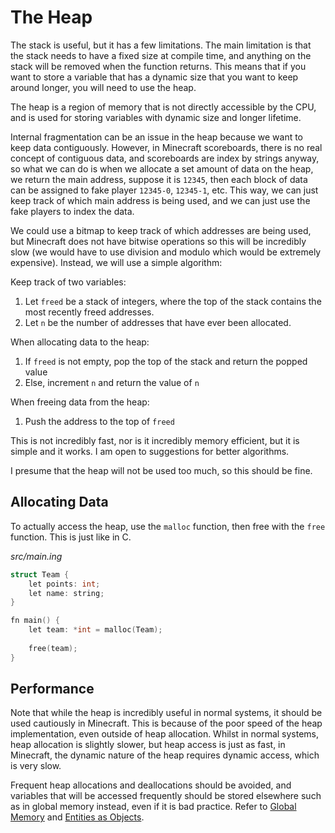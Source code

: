# The Heap

The stack is useful, but it has a few limitations. The main limitation is that the stack needs to have a fixed size at compile time, and anything on the stack will be removed when the function returns. This means that if you want to store a variable that has a dynamic size that you want to keep around longer, you will need to use the heap.

The heap is a region of memory that is not directly accessible by the CPU, and is used for storing variables with dynamic size and longer lifetime.

Internal fragmentation can be an issue in the heap because we want to keep data contiguously. However, in Minecraft scoreboards, there is no real concept of contiguous data, and scoreboards are index by strings anyway, so what we can do is when we allocate a set amount of data on the heap, we return the main address, suppose it is `12345`, then each block of data can be assigned to fake player `12345-0`, `12345-1`, etc. This way, we can just keep track of which main address is being used, and we can just use the fake players to index the data.

We could use a bitmap to keep track of which addresses are being used, but Minecraft does not have bitwise operations so this will be incredibly slow (we would have to use division and modulo which would be extremely expensive). Instead, we will use a simple algorithm:

Keep track of two variables:

1. Let `freed` be a stack of integers, where the top of the stack contains the most recently freed addresses.
2. Let `n` be the number of addresses that have ever been allocated.

When allocating data to the heap:

1. If `freed` is not empty, pop the top of the stack and return the popped value
2. Else, increment `n` and return the value of `n`

When freeing data from the heap:
1. Push the address to the top of `freed`

This is not incredibly fast, nor is it incredibly memory efficient, but it is simple and it works. I am open to suggestions for better algorithms.

I presume that the heap will not be used too much, so this should be fine.

## Allocating Data

To actually access the heap, use the `malloc` function, then free with the `free` function. This is just like in C.

_src/main.ing_
```C
struct Team {
    let points: int;
    let name: string;
}

fn main() {
    let team: *int = malloc(Team);  
    
    free(team);
}
```

## Performance

Note that while the heap is incredibly useful in normal systems, it should be used cautiously in Minecraft. This is because of the poor speed of the heap implementation, even outside of heap allocation. Whilst in normal systems, heap allocation is slightly slower, but heap access is just as fast, in Minecraft, the dynamic nature of the heap requires dynamic access, which is very slow.

Frequent heap allocations and deallocations should be avoided, and variables that will be accessed frequently should be stored elsewhere such as in global memory instead, even if it is bad practice. Refer to [Global Memory](Global-Memory.md) and [Entities as Objects](Data-in-Entities.md).